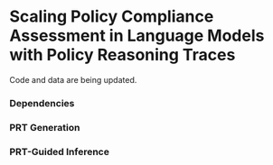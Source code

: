 # Scaling Policy Compliance Assessment in Language Models with Policy Reasoning Traces

Code and data are being updated.

### Dependencies



### PRT Generation



### PRT-Guided Inference

